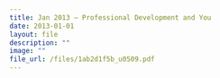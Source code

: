 ```yaml
---
title: Jan 2013 – Professional Development and You
date: 2013-01-01
layout: file
description: ""
image: ""
file_url: /files/1ab2d1f5b_u0509.pdf
---
```


